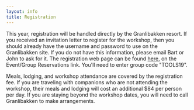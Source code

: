 ```yaml
---
layout: info
title: Registration
---
```

This year, registration will be handled directly by the Granlibakken resort.
If you received an invitation letter to register for the workshop, then you should
already have the username and password to use on the Granlibakken site.
If you do not have this information, please email
Bart or John to ask for it.
The registration web page can be found
[here](http://granlibakken.com), on the Event/Group Reservations link. You'll need to enter group code "TOOLS19".

Meals, lodging, and workshop attendance are covered by the registration fee.
If you are traveling with companions who are not attending the workshop,
their meals and lodging will cost an additional $84 per person per day.
If you are staying beyond the workshop dates, you will need to call Granlibakken
to make arrangements.
